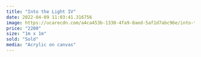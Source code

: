 ```yaml
---
title: "Into the Light IV"
date: 2022-04-09 11:03:41.316756
image: https://ucarecdn.com/a4ca453b-1330-4fa9-8aed-5af1d7abc96e/into-the-light-iv.jpg
price: "2200"
size: "1m x 1m"
sold: "Sold"
media: "Acrylic on canvas"
---
```


